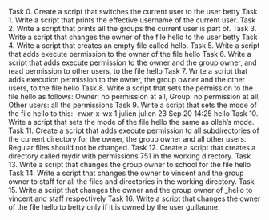 Task 0. Create a script that switches the current user to the user betty
Task 1. Write a script that prints the effective username of the current user.
Task 2. Write a script that prints all the groups the current user is part of.
Task 3. Write a script that changes the owner of the file hello to the user betty
Task 4. Write a script that creates an empty file called hello.
Task 5. Write a script that adds execute permission to the owner of the file hello
Task 6. Write a script that adds execute permission to the owner and the group owner, and read permission to other users, to the file hello
Task 7. Write a script that adds execution permission to the owner, the group owner and the other users, to the file hello
Task 8. Write a script that sets the permission to the file hello as follows: Owner: no permission at all, Group: no permission at all, Other users: all the permissions
Task 9. Write a script that sets the mode of the file hello to this: -rwxr-x-wx 1 julien julien 23 Sep 20 14:25 hello
Task 10. Write a script that sets the mode of the file hello the same as olleh’s mode.
Task 11. Create a script that adds execute permission to all subdirectories of the current directory for the owner, the group owner and all other users. Regular files should not be changed.
Task 12. Create a script that creates a directory called mydir with permissions 751 in the working directory.
Task 13. Write a script that changes the group owner to school for the file hello
Task 14. Write a script that changes the owner to vincent and the group owner to staff for all the files and directories in the working directory.
Task 15. Write a script that changes the owner and the group owner of _hello to vincent and staff respectively
Task 16. Write a script that changes the owner of the file hello to betty only if it is owned by the user guillaume.
